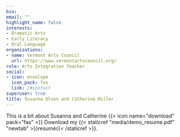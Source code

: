```yaml
---
bio: 
email: ""
highlight_name: false
interests:
- Dramatic Arts
- Early Literacy
- Oral Language
organizations:
- name: Vermont Arts Council
  url: https://www.vermontartscouncil.org/
role: Arts Integration Teacher
social:
- icon: envelope
  icon_pack: fas
  link: /#contact
superuser: true
title: Susanna Olson and Catherine Miller
---
```

This is a bit about Susanna and Catherine
{{< icon name="download" pack="fas" >}} Download my {{< staticref "media/demo_resume.pdf" "newtab" >}}resumé{{< /staticref >}}.

